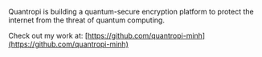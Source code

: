 Quantropi is building a quantum-secure encryption platform to protect the internet from the threat of quantum computing.

Check out my work at: [https://github.com/quantropi-minh](https://github.com/quantropi-minh)